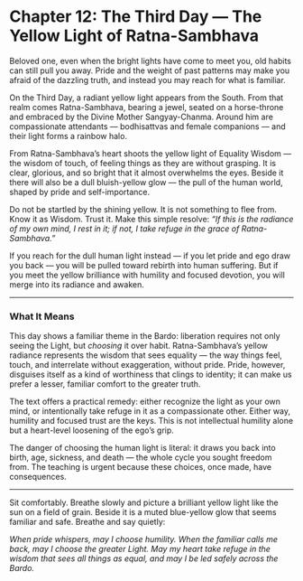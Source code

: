 # Chapter 12: The Third Day — The Yellow Light of Ratna-Sambhava

Beloved one, even when the bright lights have come to meet you, old habits can still pull you away. Pride and the weight of past patterns may make you afraid of the dazzling truth, and instead you may reach for what is familiar.

On the Third Day, a radiant yellow light appears from the South. From that realm comes Ratna-Sambhava, bearing a jewel, seated on a horse-throne and embraced by the Divine Mother Sangyay-Chanma. Around him are compassionate attendants — bodhisattvas and female companions — and their light forms a rainbow halo.

From Ratna-Sambhava’s heart shoots the yellow light of Equality Wisdom — the wisdom of touch, of feeling things as they are without grasping. It is clear, glorious, and so bright that it almost overwhelms the eyes. Beside it there will also be a dull bluish-yellow glow — the pull of the human world, shaped by pride and self-importance.

Do not be startled by the shining yellow. It is not something to flee from. Know it as Wisdom. Trust it. Make this simple resolve: *“If this is the radiance of my own mind, I rest in it; if not, I take refuge in the grace of Ratna-Sambhava.”*

If you reach for the dull human light instead — if you let pride and ego draw you back — you will be pulled toward rebirth into human suffering. But if you meet the yellow brilliance with humility and focused devotion, you will merge into its radiance and awaken.

---

### What It Means

This day shows a familiar theme in the Bardo: liberation requires not only seeing the Light, but *choosing* it over habit. Ratna-Sambhava’s yellow radiance represents the wisdom that sees equality — the way things feel, touch, and interrelate without exaggeration, without pride. Pride, however, disguises itself as a kind of worthiness that clings to identity; it can make us prefer a lesser, familiar comfort to the greater truth.

The text offers a practical remedy: either recognize the light as your own mind, or intentionally take refuge in it as a compassionate other. Either way, humility and focused trust are the keys. This is not intellectual humility alone but a heart-level loosening of the ego’s grip.

The danger of choosing the human light is literal: it draws you back into birth, age, sickness, and death — the whole cycle you sought freedom from. The teaching is urgent because these choices, once made, have consequences.

---

Sit comfortably. Breathe slowly and picture a brilliant yellow light like the sun on a field of grain. Beside it is a muted blue-yellow glow that seems familiar and safe. Breathe and say quietly:

*When pride whispers, may I choose humility.
When the familiar calls me back, may I choose the greater Light.
May my heart take refuge in the wisdom that sees all things as equal,
and may I be led safely across the Bardo.*
